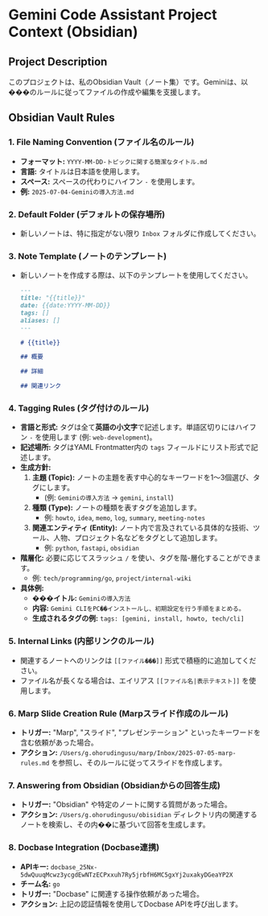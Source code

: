 # Gemini Code Assistant Project Context (Obsidian)

## Project Description

このプロジェクトは、私のObsidian Vault（ノート集）です。Geminiは、以���のルールに従ってファイルの作成や編集を支援します。

## Obsidian Vault Rules

### 1. File Naming Convention (ファイル名のルール)

- **フォーマット:** `YYYY-MM-DD-トピックに関する簡潔なタイトル.md`
- **言語:** タイトルは日本語を使用します。
- **スペース:** スペースの代わりにハイフン `-` を使用します。
- **例:** `2025-07-04-Geminiの導入方法.md`

### 2. Default Folder (デフォルトの保存場所)

- 新しいノートは、特に指定がない限り `Inbox` フォルダに作成してください。

### 3. Note Template (ノートのテンプレート)

- 新しいノートを作成する際は、以下のテンプレートを使用してください。

  ```markdown
  ---
  title: "{{title}}"
  date: {{date:YYYY-MM-DD}}
  tags: []
  aliases: []
  ---

  # {{title}}

  ## 概要

  ## 詳細

  ## 関連リンク
  ```

### 4. Tagging Rules (タグ付けのルール)

- **言語と形式:** タグは全て**英語の小文字**で記述します。単語区切りにはハイフン `-` を使用します (例: `web-development`)。
- **記述場所:** タグはYAML Frontmatter内の `tags` フィールドにリスト形式で記述します。
- **生成方針:**
    1.  **主題 (Topic):** ノートの主題を表す中心的なキーワードを1〜3個選び、タグにします。
        - (例: `Geminiの導入方法` → `gemini`, `install`)
    2.  **種類 (Type):** ノートの種類を表すタグを追加します。
        - 例: `howto`, `idea`, `memo`, `log`, `summary`, `meeting-notes`
    3.  **関連エンティティ (Entity):** ノート内で言及されている具体的な技術、ツール、人物、プロジェクト名などをタグとして追加します。
        - 例: `python`, `fastapi`, `obsidian`
- **階層化:** 必要に応じてスラッシュ `/` を使い、タグを階-層化することができます。
    - 例: `tech/programming/go`, `project/internal-wiki`
- **具体例:**
    - **���イトル:** `Geminiの導入方法`
    - **内容:** `Gemini CLIをPC��インストールし、初期設定を行う手順をまとめる。`
    - **生成されるタグの例:** `tags: [gemini, install, howto, tech/cli]`

### 5. Internal Links (内部リンクのルール)

- 関連するノートへのリンクは `[[ファイル���]]` 形式で積極的に追加してください。
- ファイル名が長くなる場合は、エイリアス `[[ファイル名|表示テキスト]]` を使用します。

### 6. Marp Slide Creation Rule (Marpスライド作成のルール)

- **トリガー:** "Marp", "スライド", "プレゼンテーション" といったキーワードを含む依頼があった場合。
- **アクション:** `/Users/g.ohorudingusu/marp/Inbox/2025-07-05-marp-rules.md` を参照し、そのルールに従ってスライドを作成します。

### 7. Answering from Obsidian (Obsidianからの回答生成)

- **トリガー:** "Obsidian" や特定のノートに関する質問があった場合。
- **アクション:** `/Users/g.ohorudingusu/obisidian` ディレクトリ内の関連するノートを検索し、その内��に基づいて回答を生成します。

### 8. Docbase Integration (Docbase連携)

- **APIキー:** `docbase_25Nx-5dwQuuqMcwz3ycgdEwNTzECPxxuh7Ry5jrbfH6MC5gxYj2uxakyDGeaYP2X`
- **チーム名:** `go`
- **トリガー:** "Docbase" に関連する操作依頼があった場合。
- **アクション:** 上記の認証情報を使用してDocbase APIを呼び出します。